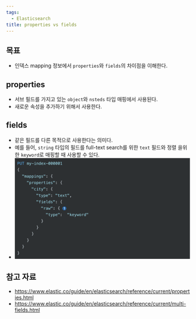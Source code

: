 ```yaml
---
tags:
  - Elasticsearch
title: properties vs fields
---
```



## 목표

- 인덱스 mapping 정보에서 `properties`와 `fields`의 차이점을 이해한다.

## properties

- 서브 필드를 가지고 있는 `object`와 `nsteds` 타입 매핑에서 사용된다.
- 새로운 속성을 추가하기 위해서 사용한다.

## fields

- 같은 필드를 다른 목적으로 사용한다는 의미다.
- 예를 들어, `string` 타입의 필드를 full-text search를 위한 `text` 필드와 정렬 을위한 `keyword`로 매핑할 때 사용할 수 있다.
- ![](assets/Pasted%20image%2020231102193350.png)

## 참고 자료

- https://www.elastic.co/guide/en/elasticsearch/reference/current/properties.html
- https://www.elastic.co/guide/en/elasticsearch/reference/current/multi-fields.html
